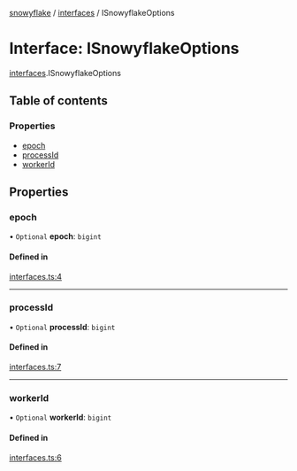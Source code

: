 [snowyflake](../README.md) / [interfaces](../modules/interfaces.md) / ISnowyflakeOptions

# Interface: ISnowyflakeOptions

[interfaces](../modules/interfaces.md).ISnowyflakeOptions

## Table of contents

### Properties

- [epoch](interfaces.isnowyflakeoptions.md#epoch)
- [processId](interfaces.isnowyflakeoptions.md#processid)
- [workerId](interfaces.isnowyflakeoptions.md#workerid)

## Properties

### epoch

• `Optional` **epoch**: `bigint`

#### Defined in

[interfaces.ts:4](https://github.com/negezor/snowyflake/blob/bcc5b1a/src/interfaces.ts#L4)

___

### processId

• `Optional` **processId**: `bigint`

#### Defined in

[interfaces.ts:7](https://github.com/negezor/snowyflake/blob/bcc5b1a/src/interfaces.ts#L7)

___

### workerId

• `Optional` **workerId**: `bigint`

#### Defined in

[interfaces.ts:6](https://github.com/negezor/snowyflake/blob/bcc5b1a/src/interfaces.ts#L6)
